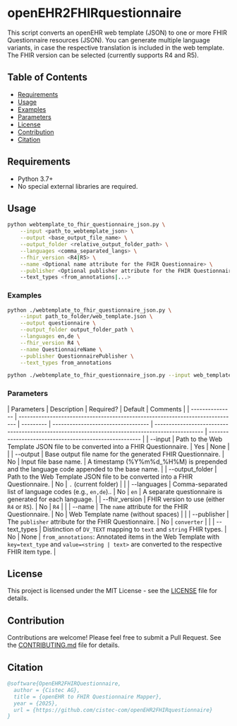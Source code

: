 # openEHR2FHIRquestionnaire

This script converts an openEHR web template (JSON) to one or more FHIR Questionnaire resources (JSON).
You can generate multiple language variants, in case the respective translation is included in the web template. The FHIR version can be selected (currently supports R4 and R5).

## Table of Contents

- [Requirements](#requirements)
- [Usage](#usage)
- [Examples](#examples)
- [Parameters](#parameters)
- [License](#license)
- [Contribution](#contribution)
- [Citation](#citation)

## Requirements

- Python 3.7+
- No special external libraries are required.

## Usage

```bash
python webtemplate_to_fhir_questionnaire_json.py \
    --input <path_to_webtemplate_json> \
    --output <base_output_file_name> \
    --output_folder <relative_output_folder_path> \
    --languages <comma_separated_langs> \
    --fhir_version <R4|R5> \
    --name <Optional name attribute for the FHIR Questionnaire> \
    --publisher <Optional publisher attribute for the FHIR Questionnaire>
    --text_types <from_annotations|...>
```

### Examples

```bash
python ./webtemplate_to_fhir_questionnaire_json.py \
    --input path_to_folder/web_template.json \
    --output questionnaire \
    --output_folder output_folder_path \
    --languages en,de \
    --fhir_version R4 \
    --name QuestionnaireName \
    --publisher QuestionnairePublisher \
    --text_types from_annotations
```

```bash
python ./webtemplate_to_fhir_questionnaire_json.py --input web_template.json
```

### Parameters

| Parameters      | Description                                                                   | Required? | Default                            | Comments                                                                                        |
| --------------- | ----------------------------------------------------------------------------- | --------- | ---------------------------------- | ----------------------------------------------------------------------------------------------- | ------------------------------------------------------ |
| --input         | Path to the Web Template JSON file to be converted into a FHIR Questionnaire. | Yes       | None                               |                                                                                                 |
| --output        | Base output file name for the generated FHIR Questionnaire.                   | No        | Input file base name.              | A timestamp (%Y%m%d\_%H%M) is prepended and the language code appended to the base name.        |
| --output_folder | Path to the Web Template JSON file to be converted into a FHIR Questionnaire. | No        | `.` (current folder)               |                                                                                                 |
| --languages     | Comma-separated list of language codes (e.g., `en,de`)..                      | No        | `en`                               | A separate questionnaire is generated for each language.                                        |
| --fhir_version  | FHIR version to use (either `R4` or `R5`).                                    | No        | `R4`                               |                                                                                                 |
| --name          | The `name` attribute for the FHIR Questionnaire.                              | No        | Web Template name (without spaces) |                                                                                                 |
| --publisher     | The `publisher` attribute for the FHIR Questionnaire.                         | No        | `converter`                        |                                                                                                 |
| --text_types    | Distinction of `DV_TEXT` mapping to `text` and `string` FHIR types.           | No        | None                               | `from_annotations`: Annotated items in the Web Template with `key=text_type` and `value=<string | text>` are converted to the respective FHIR item type. |

## License

This project is licensed under the MIT License - see the [LICENSE](LICENSE) file for details.

## Contribution

Contributions are welcome! Please feel free to submit a Pull Request. See the [CONTRIBUTING.md](CONTRIBUTING.md) file for details.

## Citation

```bibtex
@software{OpenEHR2FHIRQuestionnaire,
  author = {Cistec AG},
  title = {openEHR to FHIR Questionnaire Mapper},
  year = {2025},
  url = {https://github.com/cistec-com/openEHR2FHIRquestionnaire}
}
```
